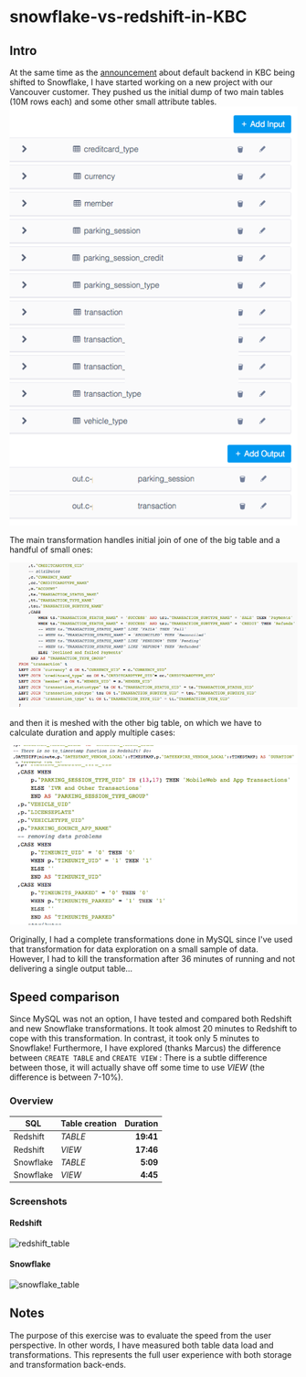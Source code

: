 # snowflake-vs-redshift-in-KBC

## Intro
At the same time as the [announcement](http://blog.keboola.com/new-dose-of-steroids-in-the-keboola-backend) about default backend in KBC being shifted to Snowflake, I have started working on a new project with our Vancouver customer. They pushed us the initial dump of two main tables (10M rows each) and some other small attribute tables.  
![tables](images/tables.png)   

The main transformation handles initial join of one of the big table and a handful of small ones:  

![join](images/joins.png)  

and then it is meshed with the other big table, on which we have to calculate duration and apply multiple cases:   

![duration](images/duration.png)  
![cases](images/cases.png)  

Originally, I had a complete transformations done in MySQL since I've used that transformation for data exploration on a small sample of data.  
However, I had to kill the transformation after 36 minutes of running and not delivering a single output table...

 ## Speed comparison  
 Since MySQL was not an option, I have tested and compared both Redshift and new Snowflake transformations.
It took almost 20 minutes to Redshift to cope with this transformation. In contrast, it took only 5 minutes to Snowflake!
Furthermore, I have explored (thanks Marcus) the difference between
``` CREATE TABLE ``` and ```CREATE VIEW``` : There is a subtle difference between those, it will actually shave off some time to use *VIEW* (the difference is between 7-10%). 

 ### Overview

| SQL          | Table creation | Duration  |
| ------------- |:-------------| -----:|
| Redshift      | _TABLE_ | **19:41** |
| Redshift      | _VIEW_      |   **17:46** |
| Snowflake | _TABLE_      |    **5:09** |
| Snowflake | _VIEW_      |    **4:45** |

 ### Screenshots
 #### Redshift  
![redshift_table](images/redshift_table.png)
 #### Snowflake  
![snowflake_table](images/snowflake_table.png)

## Notes
The purpose of this exercise was to evaluate the speed from the user perspective. In other words, I have measured both table data load and transformations.
This represents the full user experience with both storage and transformation back-ends.
